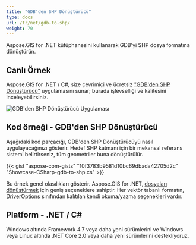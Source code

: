 ```yaml
---
title: "GDB'den SHP Dönüştürücü"
type: docs
url: /tr/net/gdb-to-shp/
weight: 70
---
```


Aspose.GIS for .NET kütüphanesini kullanarak GDB'yi SHP dosya formatına dönüştürün.

## **Canlı Örnek**

Aspose.GIS for .NET / C#, size çevrimiçi ve ücretsiz ["GDB'den SHP Dönüştürücü"](https://products.aspose.app/gis/conversion/gdb-to-shp) uygulamasını sunar; burada işlevselliği ve kalitesini inceleyebilirsiniz.

![GDB'den SHP Dönüştürücü Uygulaması](conversion.png)

## **Kod örneği - GDB'den SHP Dönüştürücü**

Aşağıdaki kod parçacığı, GDB'den SHP Dönüştürücüyü nasıl uygulayacağınızı gösterir. Hedef SHP katmanı için bir mekansal referans sistemi belirtirseniz, tüm geometriler buna dönüştürülür. 

{{< gist "aspose-com-gists" "10f3783b9581d10bc69dbada42705d2c" "Showcase-CSharp-gdb-to-shp.cs" >}}

Bu örnek genel olasılıkları gösterir. Aspose.GIS for .NET, [dosyaları dönüştürmek](https://docs.aspose.com/gis/net/vector-layers/) için geniş seçeneklere sahiptir. Her vektör tabanlı formatın, [DriverOptions](https://reference.aspose.com/gis/net/aspose.gis/driveroptions) sınıfından kalıtılan kendi okuma/yazma seçenekleri vardır.

## **Platform - .NET / C#**

Windows altında Framework 4.7 veya daha yeni sürümlerini ve Windows veya Linux altında .NET Core 2.0 veya daha yeni sürümlerini destekliyoruz.
